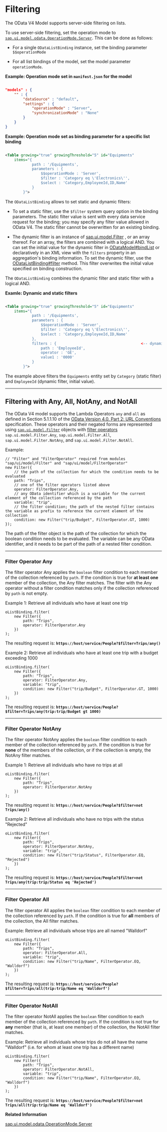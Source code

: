 <!-- loio5338bd1f9afb45fb8b2af957c3530e8f -->

# Filtering

The OData V4 Model supports server-side filtering on lists.

To use server-side filtering, set the operation mode to [`sap.ui.model.odata.OperationMode.Server`](https://ui5.sap.com/#/api/sap.ui.model.odata.OperationMode/properties). This can be done as follows:

-   For a single `ODataListBinding` instance, set the binding parameter `$$operationMode`

-   For all list bindings of the model, set the model parameter `operationMode`.


**Example: Operation mode set in `manifest.json` for the model** 

```json

"models" : {
    "" : {
        "dataSource" : "default",
        "settings" : {
            "operationMode" : "Server",
            "synchronizationMode" : "None"
        }
    }
}
```

**Example: Operation mode set as binding parameter for a specific list binding**

```xml

<Table growing="true" growingThreshold="5" id="Equipments"
    items="{
            path : '/Equipments',
            parameters : {
                $$operationMode : 'Server',
                $filter : 'Category eq \'Electronics\'',
                $select : 'Category,EmployeeId,ID,Name'
            }
        }">
```

The `ODataListBinding` allows to set static and dynamic filters:

-   To set a static filter, use the `$filter` system query option in the binding parameters. The static filter value is sent with every data service request for the binding; you may specify any filter value allowed in OData V4. The static filter cannot be overwritten for an existing binding.

-   The dynamic filter is an instance of [sap.ui.model.Filter](https://ui5.sap.com/#/api/sap.ui.model.Filter) , or an array thereof. For an array, the filters are combined with a logical AND. You can set the initial value for the dynamic filter in [ODataModel\#bindList](https://ui5.sap.com/#/api/ODataModel%23methods/bindList) or declaratively in an XML view with the `filters` property in an aggregation's binding information. To set the dynamic filter, use the [ODataListBinding\#filter](https://ui5.sap.com/#/api/ODataListBinding%23methods/filter) method. This filter overwrites the initial value specified on binding construction.


The `ODataListBinding` combines the dynamic filter and static filter with a logical AND.

**Examle: Dynamic and static filters**

```xml

<Table growing="true" growingThreshold="5" id="Equipments"
    items="{
            path : '/Equipments',
            parameters : {
                $$operationMode : 'Server',
                $filter : 'Category eq \'Electronics\'',                             <-- static filter
                $select : 'Category,EmployeeId,ID,Name'
            },
            filters : {                                      <-- dynamic filter initial value
                path : 'EmployeeId',
                operator : 'GE',
                value1 : '0000'
            }
        }">
```

The example above filters the `Equipments` entity set by `Category` \(static filter\) and `EmployeeId` \(dynamic filter, initial value\).

***

<a name="loio5338bd1f9afb45fb8b2af957c3530e8f__section_FAANN"/>

## Filtering with Any, All, NotAny, and NotAll

The OData V4 model supports the Lambda Operators `any` and `all` as defined in Section 5.1.1.10 of the [OData Version 4.0. Part 2: URL Conventions](http://docs.oasis-open.org/odata/odata/v4.0/errata03/os/complete/part2-url-conventions/odata-v4.0-errata03-os-part2-url-conventions-complete.html#_Toc453752358) specification. These operators and their negated forms are represented using [`sap.ui.model.Filter`](https://ui5.sap.com/#/api/sap.ui.model.Filter) objects with [filter operators](https://ui5.sap.com/#/api/sap.ui.model.FilterOperator/properties) `sap.ui.model.Filter.Any`, `sap.ui.model.Filter.All`, `sap.ui.model.Filter.NotAny`, and `sap.ui.model.Filter.NotAll`.

Example:

```
// "Filter" and "FilterOperator" required from modules "sap/ui/model/Filter" and "sap/ui/model/FilterOperator"
new Filter({
    // the path of the collection for which the condition needs to be evaluated
    path: "Trips",
    // one of the filter operators listed above
    operator: FilterOperator.Any,
    // any OData identifier which is a variable for the current element of the collection referenced by the path
    variable: "trip",
    // the filter condition; the path of the nested filter contains the variable as prefix to reference the current element of the collection
    condition: new Filter("trip/Budget", FilterOperator.GT, 1000)
});
```

The path of the filter object is the path of the collection for which the boolean condition needs to be evaluated. The variable can be any OData identifier, and it needs to be part of the path of a nested filter condition.

***

### Filter Operator Any

The filter operator Any applies the `boolean` filter condition to each member of the collection referenced by `path`. If the condition is true for **at least one** member of the collection, the Any filter matches. The filter with the Any operator without a filter condition matches only if the collection referenced by `path` is not empty.

Example 1: Retrieve all individuals who have at least one trip

```
oListBinding.filter(
    new Filter({
        path: "Trips",
        operator: FilterOperator.Any
    })
);
```

The resulting request is: **`https://host/service/People?$filter=Trips/any()`**

Example 2: Retrieve all individuals who have at least one trip with a budget exceeding 1000

```
oListBinding.filter(
    new Filter({
        path: "Trips",
        operator: FilterOperator.Any,
        variable: "trip",
        condition: new Filter("trip/Budget", FilterOperator.GT, 1000)
    })
);
```

The resulting request is: **`https://host/service/People?$filter=Trips/any(trip:trip/Budget gt 1000)`**

***

### Filter Operator NotAny

The filter operator NotAny applies the `boolean` filter condition to each member of the collection referenced by `path`. If the condition is true for **none** of the members of the collection, or if the collection is empty, the NotAny filter matches.

Example 1: Retrieve all individuals who have no trips at all

```
oListBinding.filter(
    new Filter({
        path: "Trips",
        operator: FilterOperator.NotAny
    })
);
```

The resulting request is: **`https://host/service/People?$filter=not Trips/any()`**

Example 2: Retrieve all individuals who have no trips with the status "Rejected"

```
oListBinding.filter(
    new Filter({
        path: "Trips",
        operator: FilterOperator.NotAny,
        variable: "trip",
        condition: new Filter("trip/Status", FilterOperator.EQ, "Rejected")
    })
);
```

The resulting request is: **`https://host/service/People?$filter=not Trips/any(trip:trip/Status eq 'Rejected')`**

***

### Filter Operator All

The filter operator All applies the `boolean` filter condition to each member of the collection referenced by `path`. If the condition is true for **all** members of the collection, the All filter matches.

Example: Retrieve all individuals whose trips are all named "Walldorf"

```
oListBinding.filter(
    new Filter({
        path: "Trips",
        operator: FilterOperator.All,
        variable: "trip",
        condition: new Filter("trip/Name", FilterOperator.EQ, "Walldorf")
    })
);
```

The resulting request is: **`https://host/service/People?$filter=Trips/all(trip:trip/Name eq 'Walldorf')`**

***

### Filter Operator NotAll

The filter operator NotAll applies the `boolean` filter condition to each member of the collection referenced by `path`. If the condition is not true for **any** member \(that is, at least one member\) of the collection, the NotAll filter matches.

Example: Retrieve all individuals whose trips do not all have the name "Walldorf" \(i.e. for whom at least one trip has a different name\)

```
oListBinding.filter(
    new Filter({
        path: "Trips",
        operator: FilterOperator.NotAll,
        variable: "trip",
        condition: new Filter("trip/Name", FilterOperator.EQ, "Walldorf")
    })
);
```

The resulting request is: **`https://host/service/People?$filter=not Trips/all(trip:trip/Name eq 'Walldorf')`**

**Related Information**  


[sap.ui.model.odata.OperationMode.Server](https://ui5.sap.com/#/api/sap.ui.model.odata.OperationMode/properties)

